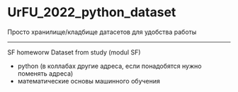 # UrFU_2022_python_dataset  

Просто хранилище/кладбище датасетов для удобства работы  

---  

SF homeworw
Dataset from study (modul SF)
+ python (в коллабах другие адреса, если понадобятся нужно поменять адреса)
+ математические основы машинного обучения
